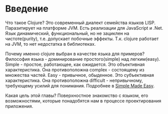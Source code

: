# Введение

Что такое Clojure?
Это современный диалект семейства языков LISP. Паразитирует на платформе JVM.
Есть реализации для JavaScript и .Net.
Язык динамический, функциональный, но не зациклен на чистоте(purity), т.е. допускает побочные эффекты.
Т.к. clojure работает на JVM, то нет недостатка в библиотеках.

Почему именно clojure выбран в качестве языка для примеров?
Философия языка - доминирование простого(simple) над легким(easy).
Simple - простое, работающее, как ожидается.
Это объективная характеристика.
Она противоположна complex - состоящему из множества частей.
Easy - привычное, обыденное.
Это субъективная характеристика.
Она противоположна difficult - непривычному, требующему усилий для понимания.
Подробнее в [Simple Made Easy](https://www.infoq.com/presentations/Simple-Made-Easy).

Какая цель этой главы?
Поверхностное знакомство с языком, его возможностями,
которые понадобятся нам в процессе проектирования приложения.
